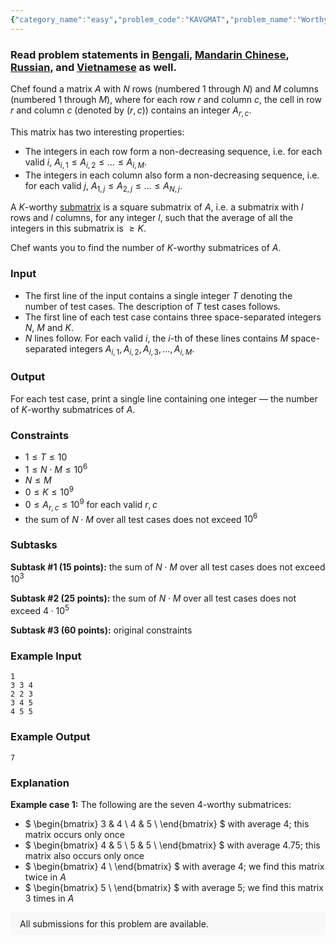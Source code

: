 ```yaml
---
{"category_name":"easy","problem_code":"KAVGMAT","problem_name":"Worthy Matrix","problemComponents":{"constraints":"","constraintsState":false,"subtasks":"","subtasksState":false,"inputFormat":"","inputFormatState":false,"outputFormat":"","outputFormatState":false,"sampleTestCases":{"0":{"id":1,"input":"1\r\n3 3 4\r\n2 2 3\r\n3 4 5\r\n4 5 5","output":7,"explanation":"**Example case 1:** The following are the seven $4$-worthy submatrices:\r\n- $ \r\n\\begin{bmatrix}\r\n3 \u0026 4 \\\\\r\n4 \u0026 5 \\\\\r\n\\end{bmatrix}\r\n$\r\nwith average $4$; this matrix occurs only once\r\n- $\r\n\\begin{bmatrix}\r\n4 \u0026 5 \\\\\r\n5 \u0026 5 \\\\\r\n\\end{bmatrix}\r\n$\r\nwith average $4.75$; this matrix also occurs only once\r\n- $\r\n\\begin{bmatrix}\r\n4 \\\\\r\n\\end{bmatrix}\r\n$\r\nwith average $4$; we find this matrix twice in $A$\r\n- $\r\n\\begin{bmatrix}\r\n5 \\\\\r\n\\end{bmatrix}\r\n$\r\nwith average $5$; we find this matrix $3$ times in $A$","isDeleted":false}}},"video_editorial_url":"https://youtu.be/kFZXDUP7Yys","languages_supported":{"0":"CPP14","1":"C","2":"JAVA","3":"PYTH 3.6","4":"CPP17","5":"PYTH","6":"PYP3","7":"CS2","8":"ADA","9":"PYPY","10":"TEXT","11":"PAS fpc","12":"NODEJS","13":"RUBY","14":"PHP","15":"GO","16":"HASK","17":"TCL","18":"PERL","19":"SCALA","20":"LUA","21":"kotlin","22":"BASH","23":"JS","24":"LISP sbcl","25":"rust","26":"PAS gpc","27":"BF","28":"CLOJ","29":"R","30":"D","31":"CAML","32":"FORT","33":"ASM","34":"swift","35":"FS","36":"WSPC","37":"LISP clisp","38":"SQL","39":"SCM guile","40":"PERL6","41":"ERL","42":"CLPS","43":"ICK","44":"NICE","45":"PRLG","46":"ICON","47":"COB","48":"SCM chicken","49":"PIKE","50":"SCM qobi","51":"ST","52":"SQLQ","53":"NEM"},"max_timelimit":1,"source_sizelimit":50000,"problem_author":"shaanknight","problem_tester":"","date_added":"28-02-2021","tags":{"0":"april21","1":"binary","2":"easy","3":"shaanknight","4":"two"},"problem_difficulty_level":"Easy","best_tag":"Binary Search","editorial_url":"https://discuss.codechef.com/problems/KAVGMAT","time":{"view_start_date":1618219800,"submit_start_date":1618219800,"visible_start_date":1618219800,"end_date":1735669800},"is_direct_submittable":false,"problemDiscussURL":"https://discuss.codechef.com/search?q=KAVGMAT","is_proctored":false,"visitedContests":{},"layout":"problem"}
---
```

### Read problem statements in [Bengali](https://www.codechef.com/download/translated/APRIL21/bengali/KAVGMAT.pdf), [Mandarin Chinese](https://www.codechef.com/download/translated/APRIL21/mandarin/KAVGMAT.pdf), [Russian](https://www.codechef.com/download/translated/APRIL21/russian/KAVGMAT.pdf), and [Vietnamese](https://www.codechef.com/download/translated/APRIL21/vietnamese/KAVGMAT.pdf) as well.

Chef found a matrix $A$ with $N$ rows (numbered $1$ through $N$) and $M$ columns (numbered $1$ through $M$), where for each row $r$ and column $c$, the cell in row $r$ and column $c$ (denoted by $(r,c)$) contains an integer $A_{r,c}$.

This matrix has two interesting properties:
- The integers in each row form a non-decreasing sequence, i.e. for each valid $i$, $A_{i,1} \leq A_{i,2} \leq \ldots \leq A_{i,M}$.
- The integers in each column also form a non-decreasing sequence, i.e. for each valid $j$, $A_{1,j} \leq A_{2,j} \leq \ldots \leq A_{N,j}$.

A $K$-worthy [submatrix](https://mathworld.wolfram.com/Submatrix.html) is a square submatrix of $A$, i.e. a submatrix with $l$ rows and $l$ columns, for any integer $l$, such that the average of all the integers in this submatrix is $\geq K$. 

Chef wants you to find the number of $K$-worthy submatrices of $A$.

### Input
- The first line of the input contains a single integer $T$ denoting the number of test cases. The description of $T$ test cases follows.
- The first line of each test case contains three space-separated integers $N$, $M$ and $K$.
- $N$ lines follow. For each valid $i$, the $i$-th of these lines contains $M$ space-separated integers $A_{i,1}, A_{i,2}, A_{i,3}, \ldots, A_{i,M}$.

### Output
For each test case, print a single line containing one integer ― the number of $K$-worthy submatrices of $A$.

### Constraints
- $1 \leq T \leq 10$
- $1 \leq N \cdot M \leq 10^6$
- $N \leq M$
- $0 \leq K \leq 10^9$
- $0 \leq A_{r,c} \leq 10^9$ for each valid $r,c$
- the sum of $N \cdot M$ over all test cases does not exceed $10^6$

### Subtasks
**Subtask #1 (15 points):** the sum of $N \cdot M$ over all test cases does not exceed $10^3$

**Subtask #2 (25 points):** the sum of $N \cdot M$ over all test cases does not exceed $4 \cdot 10^5$

**Subtask #3 (60 points):** original constraints

### Example Input
```
1
3 3 4
2 2 3
3 4 5
4 5 5
```

### Example Output
```
7
```

### Explanation
**Example case 1:** The following are the seven $4$-worthy submatrices:
- $ 
\begin{bmatrix}
3 & 4 \\
4 & 5 \\
\end{bmatrix}
$
with average $4$; this matrix occurs only once
- $
\begin{bmatrix}
4 & 5 \\
5 & 5 \\
\end{bmatrix}
$
with average $4.75$; this matrix also occurs only once
- $
\begin{bmatrix}
4 \\
\end{bmatrix}
$
with average $4$; we find this matrix twice in $A$
- $
\begin{bmatrix}
5 \\
\end{bmatrix}
$
with average $5$; we find this matrix $3$ times in $A$

<aside style='background: #f8f8f8;padding: 10px 15px;'><div>All submissions for this problem are available.</div></aside>